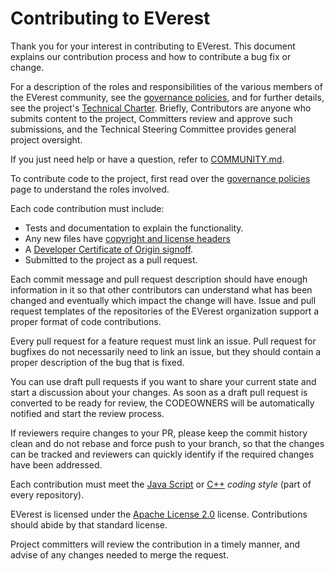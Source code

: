 # Contributing to EVerest

Thank you for your interest in contributing to EVerest. This document explains
our contribution process and how to contribute a bug fix or change.

For a description of the roles and responsibilities of the various members of
the EVerest community, see the [governance policies], and for further details,
see the project's [Technical Charter]. Briefly, Contributors are anyone who
submits content to the project, Committers review and approve such
submissions, and the Technical Steering Committee provides general project
oversight.

If you just need help or have a question, refer to
[COMMUNITY.md](COMMUNITY.md).

To contribute code to the project, first read over the [governance policies]
page to understand the roles involved.

Each code contribution must include:

* Tests and documentation to explain the functionality.
* Any new files have [copyright and license headers]
* A [Developer Certificate of Origin signoff].
* Submitted to the project as a pull request.

Each commit message and pull request description should have enough information
in it so that other contributors can understand what has been changed and
eventually which impact the change will have. Issue and pull request templates
of the repositories of the EVerest organization support a proper format
of code contributions.

Every pull request for a feature request must link an issue. Pull request for
bugfixes do not necessarily need to link an issue, but they should contain a
proper description of the bug that is fixed.

You can use draft pull requests if you want to share your current state
and start a discussion about your changes. As soon as a draft pull request
is converted to be ready for review, the CODEOWNERS will be automatically
notified and start the review process.

If reviewers require changes to your PR, please keep the commit history clean and 
do not rebase and force push to your branch, so that the changes can be tracked
and reviewers can quickly identify if the required changes have been addressed.

Each contribution must meet the [Java Script](.eslintrc.json) or
[C++](.clang-format) *coding style* (part of every repository).

EVerest is licensed under the [Apache License 2.0](LICENSE.md) license.
Contributions should abide by that standard license.

Project committers will review the contribution in a timely manner, and advise
of any changes needed to merge the request.


[governance policies]: GOVERNANCE.md
[Technical Charter]: tsc/CHARTER.md
[copyright and license headers]: https://github.com/lf-energy/tac/blob/main/process/contribution_guidelines.md#license
[Developer Certificate of Origin signoff]: https://github.com/lf-energy/tac/blob/main/process/contribution_guidelines.md#contribution-sign-off
